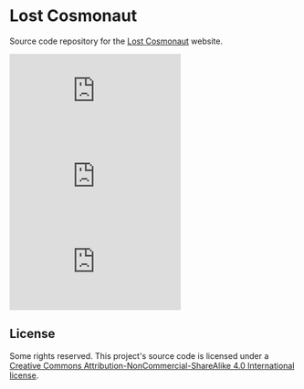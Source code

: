 # Lost Cosmonaut

Source code repository for the [Lost Cosmonaut](https://lostcosmonaut.cc) website.

[![CircleCI](https://img.shields.io/circleci/build/github/lostcosmonautmia/lostcosmonaut.cc?style=for-the-badge)](https://app.circleci.com/pipelines/github/lostcosmonautmia/lostcosmonaut.cc)
[![Depfu](https://img.shields.io/depfu/lostcosmonautmia/lostcosmonaut.cc?style=for-the-badge)](https://depfu.com/github/lostcosmonautmia/lostcosmonaut.cc)
[![Snyk](https://img.shields.io/snyk/vulnerabilities/github/lostcosmonautmia/lostcosmonaut.cc?style=for-the-badge)](https://snyk.io/test/github/lostcosmonautmia/lostcosmonaut.cc)

## License

Some rights reserved. This project's source code is licensed under a [Creative Commons Attribution-NonCommercial-ShareAlike 4.0 International license](http://creativecommons.org/licenses/by-nc-sa/4.0/).

